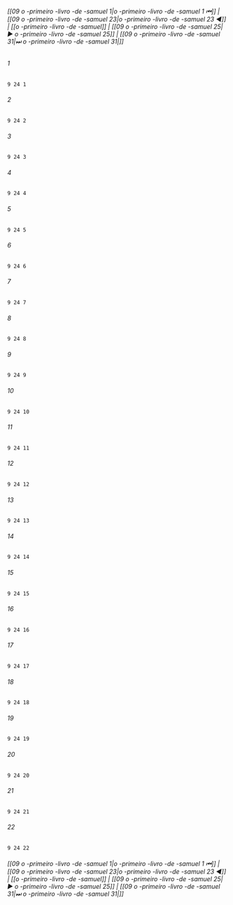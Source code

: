 
###### [[09 o -primeiro -livro -de -samuel 1|o -primeiro -livro -de -samuel 1 ⏮]] | [[09 o -primeiro -livro -de -samuel 23|o -primeiro -livro -de -samuel 23 ◀]] | [[o -primeiro -livro -de -samuel]] | [[09 o -primeiro -livro -de -samuel 25|▶ o -primeiro -livro -de -samuel 25]] | [[09 o -primeiro -livro -de -samuel 31|⏭ o -primeiro -livro -de -samuel 31|]]

###### 1
``` verse
9 24 1 
```
###### 2
``` verse
9 24 2 
```
###### 3
``` verse
9 24 3 
```
###### 4
``` verse
9 24 4 
```
###### 5
``` verse
9 24 5 
```
###### 6
``` verse
9 24 6 
```
###### 7
``` verse
9 24 7 
```
###### 8
``` verse
9 24 8 
```
###### 9
``` verse
9 24 9 
```
###### 10
``` verse
9 24 10 
```
###### 11
``` verse
9 24 11 
```
###### 12
``` verse
9 24 12 
```
###### 13
``` verse
9 24 13 
```
###### 14
``` verse
9 24 14 
```
###### 15
``` verse
9 24 15 
```
###### 16
``` verse
9 24 16 
```
###### 17
``` verse
9 24 17 
```
###### 18
``` verse
9 24 18 
```
###### 19
``` verse
9 24 19 
```
###### 20
``` verse
9 24 20 
```
###### 21
``` verse
9 24 21 
```
###### 22
``` verse
9 24 22 
```

###### [[09 o -primeiro -livro -de -samuel 1|o -primeiro -livro -de -samuel 1 ⏮]] | [[09 o -primeiro -livro -de -samuel 23|o -primeiro -livro -de -samuel 23 ◀]] | [[o -primeiro -livro -de -samuel]] | [[09 o -primeiro -livro -de -samuel 25|▶ o -primeiro -livro -de -samuel 25]] | [[09 o -primeiro -livro -de -samuel 31|⏭ o -primeiro -livro -de -samuel 31|]]

